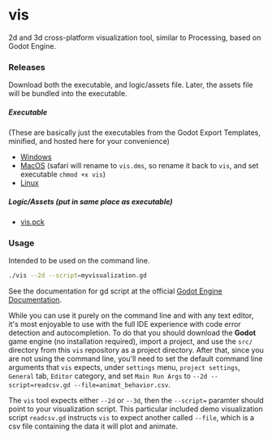 # vis
2d and 3d cross-platform visualization tool, similar to Processing, based on Godot Engine.

### Releases

Download both the executable, and logic/assets file. Later, the assets file will be bundled into the executable.

##### Executable
(These are basically just the executables from the Godot Export Templates, minified, and hosted here for your convenience)
* [Windows](https://raw.githubusercontent.com/JorySchossau/vis/master/releases/exe/win/vis.exe)
* [MacOS](https://raw.githubusercontent.com/JorySchossau/vis/master/releases/exe/osx/vis) (safari will rename to `vis.dms`, so rename it back to `vis`, and set executable `chmod +x vis`)
* [Linux](https://raw.githubusercontent.com/JorySchossau/vis/master/releases/exe/lin/vis)

##### Logic/Assets (put in same place as executable)
* [vis.pck](https://raw.githubusercontent.com/JorySchossau/vis/master/releases/pck/vis.pck)

### Usage

Intended to be used on the command line.

```bash
./vis --2d --script=myvisualization.gd
```

See the documentation for gd script at the official [Godot Engine Documentation](https://docs.godotengine.org/).

While you can use it purely on the command line and with any text editor, it's most enjoyable to use with the full IDE experience with code error detection and autocompletion. To do that you should download the **Godot** game engine (no installation required), import a project, and use the `src/` directory from this `vis` repository as a project directory. After that, since you are not using the command line, you'll need to set the default command line arguments that `vis` expects, under `settings` menu, `project settings`, `General` tab, `Editor` category, and set `Main Run Args` to `--2d --script=readcsv.gd --file=animat_behavior.csv`.

The `vis` tool expects either `--2d` or `--3d`, then the `--script=` paramter should point to your visualization script. This particular included demo visualization script `readcsv.gd` instructs `vis` to expect another called `--file`, which is a csv file containing the data it will plot and animate.
